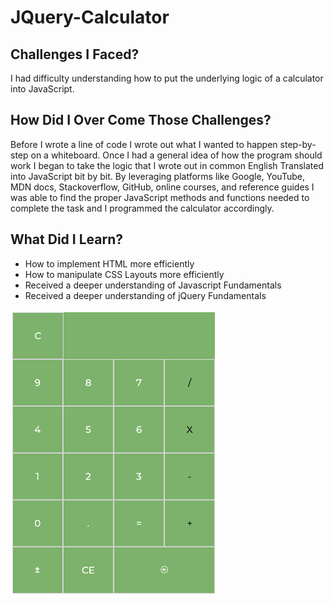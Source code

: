 # JQuery-Calculator

## Challenges I Faced?

I had difficulty understanding how to put the underlying logic of a calculator into JavaScript.

## How Did I Over Come Those Challenges? 

Before I wrote a line of code I wrote out what I wanted to happen step-by-step on a whiteboard. Once I had a general idea of how the program should work I began to take the logic that I wrote out in common English Translated into JavaScript bit by bit. By leveraging platforms like Google, YouTube, MDN docs, Stackoverflow, GitHub, online courses, and reference guides I was able to find the proper JavaScript methods and functions needed to complete the task and I programmed the calculator accordingly.

## What Did I Learn? 

* How to implement HTML more efficiently
* How to manipulate CSS Layouts more efficiently
* Received a deeper understanding of Javascript Fundamentals
* Received a deeper understanding of jQuery Fundamentals


![Calculator Image](calculatorImg.png)
